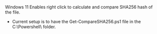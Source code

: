 Windows 11
Enables right click to calculate and compare SHA256 hash of the file.  
- Current setup is to have the Get-CompareSHA256.ps1 file in the C:\Powershell\ folder.
  
